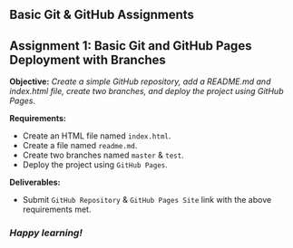 ## Basic Git & GitHub Assignments

## Assignment 1: Basic Git and GitHub Pages Deployment with Branches
**Objective:** _Create a simple GitHub repository, add a README.md and index.html file, create two branches, and deploy the project using GitHub Pages._

**Requirements:**
- Create an HTML file named `index.html`.
- Create a file named `readme.md`.
- Create two branches named `master` & `test`.
- Deploy the project using `GitHub Pages`.

**Deliverables:**
- Submit `GitHub Repository` & `GitHub Pages Site` link with the above requirements met.




### _Happy learning!_